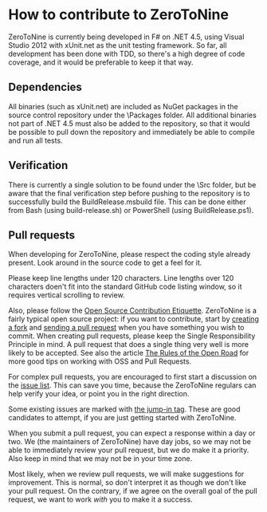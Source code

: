# How to contribute to ZeroToNine

ZeroToNine is currently being developed in F# on .NET 4.5, using Visual Studio 2012 with xUnit.net as the unit testing framework. So far, all development has been done with TDD, so there's a high degree of code coverage, and it would be preferable to keep it that way.

## Dependencies

All binaries (such as xUnit.net) are included as NuGet packages in the source control repository under the \Packages folder. All additional binaries not part of .NET 4.5 must also be added to the repository, so that it would be possible to pull down the repository and immediately be able to compile and run all tests.

## Verification

There is currently a single solution to be found under the \Src folder, but be aware that the final verification step before pushing to the repository is to successfully build the BuildRelease.msbuild file. This can be done either from Bash (using build-release.sh) or PowerShell (using BuildRelease.ps1).

## Pull requests

When developing for ZeroToNine, please respect the coding style already present. Look around in the source code to get a feel for it.

Please keep line lengths under 120 characters. Line lengths over 120 characters doen't fit into the standard GitHub code listing window, so it requires vertical scrolling to review.

Also, please follow the [Open Source Contribution Etiquette](http://tirania.org/blog/archive/2010/Dec-31.html). ZeroToNine is a fairly typical open source project: if you want to contribute, start by [creating a fork](http://help.github.com/fork-a-repo/) and [sending a pull request](http://help.github.com/send-pull-requests/) when you have something you wish to commit. When creating pull requests, please keep the Single Responsibility Principle in mind. A pull request that does a single thing very well is more likely to be accepted. See also the article [The Rules of the Open Road](http://blog.half-ogre.com/posts/software/rules-of-the-open-road) for more good tips on working with OSS and Pull Requests.

For complex pull requests, you are encouraged to first start a discussion on the [issue list](https://github.com/ploeh/ZeroToNine/issues). This can save you time, because the ZeroToNine regulars can help verify your idea, or point you in the right direction.

Some existing issues are marked with [the jump-in tag](http://nikcodes.com/2013/05/10/new-contributor-jump-in/). These are good candidates to attempt, if you are just getting started with ZeroToNine.

When you submit a pull request, you can expect a response within a day or two. We (the maintainers of ZeroToNine) have day jobs, so we may not be able to immediately review your pull request, but we do make it a priority. Also keep in mind that we may not be in your time zone.

Most likely, when we review pull requests, we will make suggestions for improvement. This is normal, so don't interpret it as though we don't like your pull request. On the contrary, if we agree on the overall goal of the pull request, we want to work *with* you to make it a success.